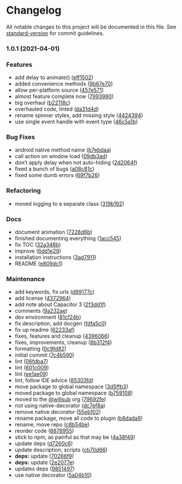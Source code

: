 # Changelog

All notable changes to this project will be documented in this file. See [standard-version](https://github.com/conventional-changelog/standard-version) for commit guidelines.

### 1.0.1 (2021-04-01)


### Features

* add delay to animate() ([eff1502](https://github.com/aparajita/capacitor-splashscreen/commit/eff1502a82ad3d1e3370d66edbfd9048314ed50d))
* added convenience methods ([9b67e70](https://github.com/aparajita/capacitor-splashscreen/commit/9b67e70697f2def390ae26eb13a82f908ef60f39))
* allow per-platform source ([457e571](https://github.com/aparajita/capacitor-splashscreen/commit/457e5710f324c147443743907c12f8c8b2e5c866))
* almost feature complete now ([7993980](https://github.com/aparajita/capacitor-splashscreen/commit/79939809ee871c5e05f95b84fc0c4eb5d3b8dc61))
* big overhaul ([b22118c](https://github.com/aparajita/capacitor-splashscreen/commit/b22118c9c999341448b2bc8c594cd47f8e219860))
* overhauled code, linted ([da31d4d](https://github.com/aparajita/capacitor-splashscreen/commit/da31d4d951cb29a650e5a053c0a390f3dac56b71))
* rename spinner styles, add missing style ([4424394](https://github.com/aparajita/capacitor-splashscreen/commit/4424394721be66679a510aa32b2f39c16506a640))
* use single event handle with event type ([46c5a1b](https://github.com/aparajita/capacitor-splashscreen/commit/46c5a1b1640befd5edb55ab789fcbcd576af38fe))


### Bug Fixes

* android native method name ([b7ebdaa](https://github.com/aparajita/capacitor-splashscreen/commit/b7ebdaa61421bee566f883b5b918f509ea74e795))
* call action on window load ([09db3ad](https://github.com/aparajita/capacitor-splashscreen/commit/09db3adef7b7ec6daa00bfa324fde13315ff7fd9))
* don’t apply delay when not auto-hiding ([2d2064f](https://github.com/aparajita/capacitor-splashscreen/commit/2d2064f84013b8d5dac6b73f7e20a49ae9f93ebf))
* fixed a bunch of bugs ([a08c81c](https://github.com/aparajita/capacitor-splashscreen/commit/a08c81c4381790922bb86115c64a23befc54576d))
* fixed some dumb errors ([69f7b26](https://github.com/aparajita/capacitor-splashscreen/commit/69f7b26584477a4a327e8cec704cf2589f50824d))


### Refactoring

* moved logging to a separate class ([319b192](https://github.com/aparajita/capacitor-splashscreen/commit/319b1921827ac680a6083b9a4664db9681e170cd))


### Docs

* document animation ([7228d6b](https://github.com/aparajita/capacitor-splashscreen/commit/7228d6b32d8bc5e6d743533b797d1bbc9f2f7bff))
* finished documenting everything ([1acc545](https://github.com/aparajita/capacitor-splashscreen/commit/1acc54592008adb26c34a24d13c41cb6ced549d1))
* fix TOC ([32a348b](https://github.com/aparajita/capacitor-splashscreen/commit/32a348bc257bb3447978176b6d57530baea4b743))
* improve ([6dd1e29](https://github.com/aparajita/capacitor-splashscreen/commit/6dd1e290c3cfe5837a396a0084013c18b8624ef5))
* installation instructions ([3ad7911](https://github.com/aparajita/capacitor-splashscreen/commit/3ad79110725aaa0e5e8903ef7b2267f47a8fb535))
* README ([e809dc1](https://github.com/aparajita/capacitor-splashscreen/commit/e809dc1c46d4527447ad30b630e4462ba2168089))


### Maintenance

* add keywords, fix urls ([d99177c](https://github.com/aparajita/capacitor-splashscreen/commit/d99177c254913a362d5380f9cb163292abd16452))
* add license ([4372964](https://github.com/aparajita/capacitor-splashscreen/commit/43729647d81094a63a52c9a29644446b0c1ccd41))
* add note about Capacitor 3 ([2f3dd1f](https://github.com/aparajita/capacitor-splashscreen/commit/2f3dd1ff7a2332152dbd90d246865ae7f8c88f0d))
* comments ([9a232ae](https://github.com/aparajita/capacitor-splashscreen/commit/9a232ae25e87a1d4a0ec1824cb6f1c5202473ced))
* dev environment ([81cf24b](https://github.com/aparajita/capacitor-splashscreen/commit/81cf24beebb25885ef580fd024c1fb26b8d00ca3))
* fix description, add docgen ([fdfa5c0](https://github.com/aparajita/capacitor-splashscreen/commit/fdfa5c03a18986fdcc04e3f6364dc4a678201cd4))
* fix up readme ([62233af](https://github.com/aparajita/capacitor-splashscreen/commit/62233af8e346f03358e65ff5dce74289a8b75d7a))
* fixes, features and cleanup ([4396066](https://github.com/aparajita/capacitor-splashscreen/commit/439606699e43c9d7833d9e858c84e8e6970037d8))
* fixes, improvements, cleanup ([8b312f4](https://github.com/aparajita/capacitor-splashscreen/commit/8b312f4a38c1e4c1d16c357a0ac0f37ccac89e33))
* formatting ([0c9fd82](https://github.com/aparajita/capacitor-splashscreen/commit/0c9fd828e94fa27be02ada806c4848cdb1afb047))
* initial commit ([7c4b590](https://github.com/aparajita/capacitor-splashscreen/commit/7c4b59081ec10d8bc362f3668310bff7c6bb25bb))
* lint ([06fdba7](https://github.com/aparajita/capacitor-splashscreen/commit/06fdba736cfeeef53d0d256581ddd7a0e67370a5))
* lint ([601c009](https://github.com/aparajita/capacitor-splashscreen/commit/601c00958d95e6960710fbc2515473d20af31b30))
* lint ([ee1ae09](https://github.com/aparajita/capacitor-splashscreen/commit/ee1ae09989b6de89c3abd95aba4cc325bc839da3))
* lint, follow IDE advice ([85303fd](https://github.com/aparajita/capacitor-splashscreen/commit/85303fdf2e5c164a4fb0ff99bac25e016fe27c32))
* move package to global namespace ([3d5ffb3](https://github.com/aparajita/capacitor-splashscreen/commit/3d5ffb327b010fc99604e08eca5e09b8061c2770))
* moved package to global namespace ([b759108](https://github.com/aparajita/capacitor-splashscreen/commit/b759108314c64be967685df8360ceba995255d94))
* moved to the [@willsub](https://github.com/willsub) org ([79692fe](https://github.com/aparajita/capacitor-splashscreen/commit/79692fe3aa15a7bd3a61ff1aae625ad704828526))
* not using native-decorator ([dc7ef8a](https://github.com/aparajita/capacitor-splashscreen/commit/dc7ef8a2635b248fd79ed791bc07ac365c46cd4b))
* remove native decorator ([55eb102](https://github.com/aparajita/capacitor-splashscreen/commit/55eb102b12a7738cb7a862210f5738306af32865))
* rename package, move all code to plugin ([b8dada9](https://github.com/aparajita/capacitor-splashscreen/commit/b8dada944fda440e3fcc605df398728f6673c4ec))
* rename, move repo ([c8b54be](https://github.com/aparajita/capacitor-splashscreen/commit/c8b54beaa01fdd791e1c776decdc4d9c1002f9ac))
* reorder code ([6878955](https://github.com/aparajita/capacitor-splashscreen/commit/6878955fb03d6812beb979cfc5e7ea91ec8c97eb))
* stick to npm, as painful as that may be ([4a38f49](https://github.com/aparajita/capacitor-splashscreen/commit/4a38f492b1cf4239b23017a1ed198af7dd1d3087))
* update deps ([d7260c6](https://github.com/aparajita/capacitor-splashscreen/commit/d7260c6b6e663a3fbbdc8c5bdbccc1826d7ef82e))
* update description, scripts ([cb70d66](https://github.com/aparajita/capacitor-splashscreen/commit/cb70d66aa0d63e104f1b7f757f571d36d961db0f))
* **deps:** update ([70266f9](https://github.com/aparajita/capacitor-splashscreen/commit/70266f9b4a09633d8f418e95fb4df5c8f0ea174b))
* **deps:** update ([2e2077e](https://github.com/aparajita/capacitor-splashscreen/commit/2e2077ed7fe6909e1951284b189c4593e2935c35))
* updates deps ([9851497](https://github.com/aparajita/capacitor-splashscreen/commit/985149755a37418712efd9e161cc95a1530dddd7))
* use native decorator ([5a04b10](https://github.com/aparajita/capacitor-splashscreen/commit/5a04b108a261240b34d88212e97a878d92fbb2aa))
